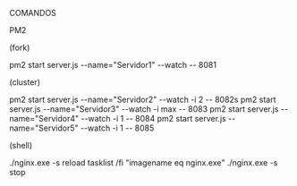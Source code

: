 COMANDOS 

PM2 

(fork) 

pm2 start server.js --name="Servidor1" --watch -- 8081

(cluster) 

pm2 start server.js --name="Servidor2" --watch -i 2 -- 8082s
pm2 start server.js --name="Servidor3" --watch -i max -- 8083
pm2 start server.js --name="Servidor4" --watch -i 1 -- 8084
pm2 start server.js --name="Servidor5" --watch -i 1 -- 8085

(shell)

./nginx.exe -s reload
tasklist /fi "imagename eq nginx.exe"
./nginx.exe -s stop
